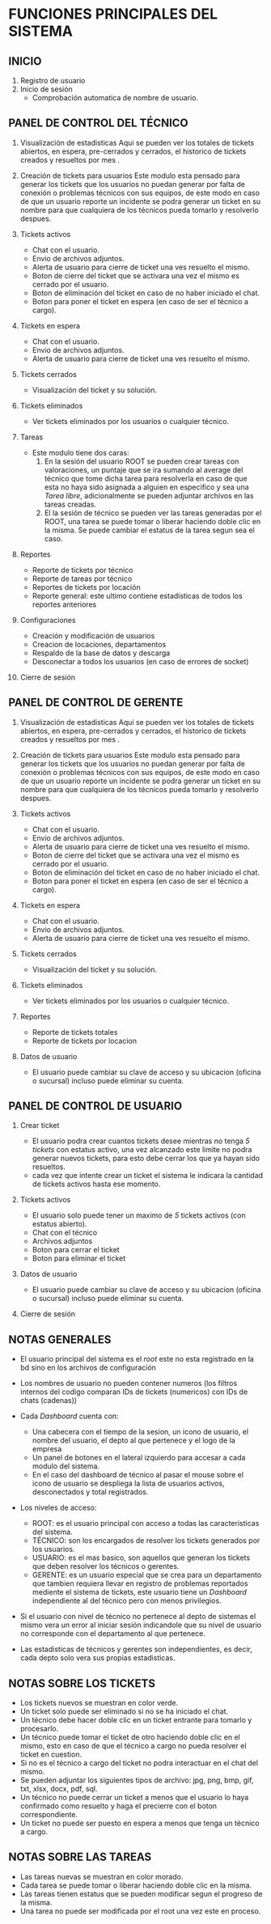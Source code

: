 # FUNCIONES PRINCIPALES DEL SISTEMA

## INICIO
1. Registro de usuario
2. Inicio de sesión
    * Comprobación automatica de nombre de usuario.

## PANEL DE CONTROL DEL TÉCNICO
1. Visualización de estadisticas
Aqui se pueden ver los totales de tickets abiertos, en espera, pre-cerrados y cerrados, el historico de tickets creados y resueltos por mes .

2. Creación de tickets para usuarios
Este modulo esta pensado para generar los tickets que los usuarios no puedan generar por falta de conexión o problemas técnicos con sus equipos, de este modo en caso de que un usuario reporte un incidente se podra generar un ticket en su nombre para que cualquiera de los técnicos pueda tomarlo y resolverlo despues.

3. Tickets activos 
    * Chat con el usuario.
    * Envio de archivos adjuntos.
    * Alerta de usuario para cierre de ticket una ves resuelto el mismo.
    * Boton de cierre del ticket que se activara una vez el mismo es cerrado por el usuario.
    * Boton de eliminación del ticket en caso de no haber iniciado el chat.
    * Boton para poner el ticket en espera (en caso de ser el técnico a cargo).

4. Tickets en espera
    * Chat con el usuario.
    * Envio de archivos adjuntos.
    * Alerta de usuario para cierre de ticket una ves resuelto el mismo.

5. Tickets cerrados
    * Visualización del ticket y su solución.

6. Tickets eliminados
    * Ver tickets eliminados por los usuarios o cualquier técnico.

7. Tareas
    * Este modulo tiene dos caras:
        1. En la sesión del usuario ROOT se pueden crear tareas con valoraciones, un puntaje que se ira sumando al average del técnico que tome dicha tarea para resolverla en caso de que esta no haya sido asignada a alguien en especifico y sea una _Tarea libre_, adicionalmente se pueden adjuntar archivos en las tareas creadas.
        2. El la sesión de técnico se pueden ver las tareas generadas por el ROOT, una tarea se puede tomar o liberar haciendo doble clic en la misma. Se puede cambiar el estatus de la tarea segun sea el caso.

8. Reportes
    * Reporte de tickets por técnico
    * Reporte de tareas por técnico
    * Reportes de tickets por locación
    * Reporte general: este ultimo contiene estadisticas de todos los reportes anteriores

9. Configuraciones
    * Creación y modificación de usuarios
    * Creacion de locaciones, departamentos
    * Respaldo de la base de datos y descarga
    * Desconectar a todos los usuarios (en caso de errores de socket)

10. Cierre de sesión

## PANEL DE CONTROL DE GERENTE
1. Visualización de estadisticas
Aqui se pueden ver los totales de tickets abiertos, en espera, pre-cerrados y cerrados, el historico de tickets creados y resueltos por mes .

2. Creación de tickets para usuarios
Este modulo esta pensado para generar los tickets que los usuarios no puedan generar por falta de conexión o problemas técnicos con sus equipos, de este modo en caso de que un usuario reporte un incidente se podra generar un ticket en su nombre para que cualquiera de los técnicos pueda tomarlo y resolverlo despues.

3. Tickets activos 
    * Chat con el usuario.
    * Envio de archivos adjuntos.
    * Alerta de usuario para cierre de ticket una ves resuelto el mismo.
    * Boton de cierre del ticket que se activara una vez el mismo es cerrado por el usuario.
    * Boton de eliminación del ticket en caso de no haber iniciado el chat.
    * Boton para poner el ticket en espera (en caso de ser el técnico a cargo).

4. Tickets en espera
    * Chat con el usuario.
    * Envio de archivos adjuntos.
    * Alerta de usuario para cierre de ticket una ves resuelto el mismo.

5. Tickets cerrados
    * Visualización del ticket y su solución.

6. Tickets eliminados
    * Ver tickets eliminados por los usuarios o cualquier técnico.

7. Reportes
    * Reporte de tickets totales
    * Reporte de tickets por locacion

8. Datos de usuario
    * El usuario puede cambiar su clave de acceso y su ubicacion (oficina o sucursal) incluso puede eliminar su cuenta.

## PANEL DE CONTROL DE USUARIO
1. Crear ticket
    * El usuario podra crear cuantos tickets desee mientras no tenga _5 tickets_ con estatus activo, una vez alcanzado este limite no podra generar nuevos tickets, para esto debe cerrar los que ya hayan sido resueltos.
    * cada vez que intente crear un ticket el sistema le indicara la cantidad de tickets activos hasta ese momento.

2. Tickets activos
    * El usuario solo puede tener un maximo de _5_ tickets activos (con estatus abierto).
    * Chat con el técnico
    * Archivos adjuntos
    * Boton para cerrar el ticket
    * Boton para eliminar el ticket

3. Datos de usuario
    * El usuario puede cambiar su clave de acceso y su ubicacion (oficina o sucursal) incluso puede eliminar su cuenta.

4. Cierre de sesión

## NOTAS GENERALES
* El usuario principal del sistema es el _root_ este no esta registrado en la bd sino en los archivos de configuración
* Los nombres de usuario no pueden contener numeros (los filtros internos del codigo comparan IDs de tickets (numericos) con IDs de chats (cadenas))
* Cada _Dashboard_ cuenta con:
    * Una cabecera con el tiempo de la sesion, un icono de usuario, el nombre del usuario, el depto al que pertenece y el logo de la empresa
    * Un panel de botones en el lateral izquierdo para accesar a cada modulo del sistema.
    * En el caso del dashboard de técnico al pasar el mouse sobre el icono de usuario se despliega la lista de usuarios activos, desconectados y total registrados.

* Los niveles de acceso:
    * ROOT: es el usuario principal con acceso a todas las caracteristicas del sistema.
    * TÉCNICO: son los encargados de resolver los tickets generados por los usuarios.
    * USUARIO: es el mas basico, son aquellos que generan los tickets que deben resolver los técnicos o gerentes.
    * GERENTE: es un usuario especial que se crea para un departamento que tambien requiera llevar en registro de problemas reportados mediente el sistema de tickets, este usuario tiene un _Dashboard_ independiente al del técnico pero con menos privilegios.
* Si el usuario con nivel de técnico no pertenece al depto de sistemas el mismo vera un error al iniciar sesión indicandole que su nivel de usuario no corresponde con el departamento al que pertenece.
* Las estadisticas de técnicos y gerentes son independientes, es decir, cada depto solo vera sus propias estadisticas.

## NOTAS SOBRE LOS TICKETS
* Los tickets nuevos se muestran en color verde.
* Un ticket solo puede ser eliminado si no se ha iniciado el chat.
* Un técnico debe hacer doble clic en un ticket entrante para tomarlo y procesarlo.
* Un técnico puede tomar el ticket de otro haciendo doble clic en el mismo, esto en caso de que el técnico a cargo no pueda resolver el ticket en cuestion.
* Si no es el técnico a cargo del ticket no podra interactuar en el chat del mismo.
* Se pueden adjuntar los siguientes tipos de archivo: jpg, png, bmp, gif, txt, xlsx, docx, pdf, sql.
* Un técnico no puede cerrar un ticket a menos que el usuario lo haya confirmado como resuelto y haga
el precierre con el boton correspondiente.
* Un ticket no puede ser puesto en espera a menos que tenga un técnico a cargo.

## NOTAS SOBRE LAS TAREAS
* Las tareas nuevas se muestran en color morado.
* Cada tarea se puede tomar o liberar haciendo doble clic en la misma.
* Las tareas tienen estatus que se pueden modificar segun el progreso de la misma.
* Una tarea no puede ser modificada por el root una vez este en proceso.
